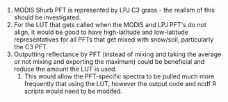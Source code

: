 1. MODIS Shurb PFT is represented by LPJ C3 grass - the realism of this should be investigated.
2. For the LUT that gets called when the MODIS and LPJ PFT's do not align, it would be good to have high-latitude and low-latitude representatives for all PFTs that get mixed with snow/soil, particularly the C3 PFT.
3. Outputting reflectance by PFT (instead of mixing and taking the average or not mixing and exporting the maximum) could be beneficial and reduce the amount the LUT is used.
    1.  This would allow the PFT-specific spectra to be pulled much more frequently that using the LUT, however the output code and ncdf R scripts would need to be modifed.
